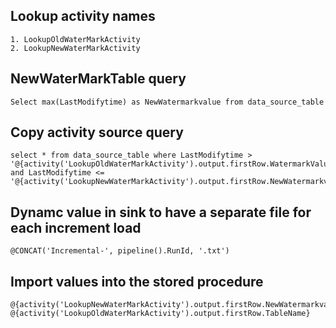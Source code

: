 ## Lookup activity names
    1. LookupOldWaterMarkActivity
    2. LookupNewWaterMarkActivity
    
## NewWaterMarkTable query
    Select max(LastModifytime) as NewWatermarkvalue from data_source_table

## Copy activity source query
    select * from data_source_table where LastModifytime > '@{activity('LookupOldWaterMarkActivity').output.firstRow.WatermarkValue}' and LastModifytime <= '@{activity('LookupNewWaterMarkActivity').output.firstRow.NewWatermarkvalue}'
    
 ## Dynamc value in sink to have a separate file for each increment load
    @CONCAT('Incremental-', pipeline().RunId, '.txt')
    
 ## Import values into the stored procedure 
    @{activity('LookupNewWaterMarkActivity').output.firstRow.NewWatermarkvalue}
    @{activity('LookupOldWaterMarkActivity').output.firstRow.TableName}
